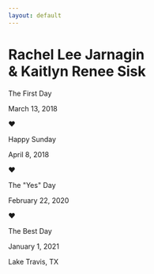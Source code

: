 ```yaml
---
layout: default
---
```

<h1>Rachel Lee Jarnagin<br>& Kaitlyn Renee Sisk</h1>
<div class="index-div">
    <p class="day-title">The First Day</p>
    <p class="day-desc">March 13, 2018</p>
    <p>&hearts;</p>
</div>
<div class="index-div">
    <p class="day-title">Happy Sunday</p>
    <p class="day-desc">April 8, 2018</p>
    <p>&hearts;</p>
</div>
<div class="index-div">
    <p class="day-title">The "Yes" Day</p>
    <p class="day-desc">February 22, 2020</p>
    <p>&hearts;</p>
</div>
<div class="index-div">
    <p class="day-title">The Best Day</p>
    <p class="day-desc">January 1, 2021<p>
    <p class="day-desc">Lake Travis, TX</p>
</div>
